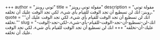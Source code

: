 +++
author = "توني روبنز"
title = "مقولة توني روبنز"
description = "مقولة توني روبنز: انك لن تسطيع أن تجد الوقت للقيام بأي شيء، لكي تجد الوقت عليك أن تخلقه."
quote = '''انك لن تسطيع أن تجد الوقت للقيام بأي شيء، لكي تجد الوقت عليك أن تخلقه.'''
slug = "انك-لن-تسطيع-أن-تجد-الوقت-للقيام-بأي-شيء،-لكي-تجد-الوقت-عليك-أن-تخلقه"
+++
انك لن تسطيع أن تجد الوقت للقيام بأي شيء، لكي تجد الوقت عليك أن تخلقه.
